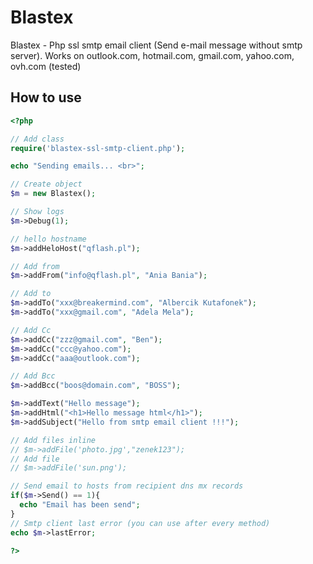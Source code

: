 # Blastex
Blastex - Php ssl smtp email client (Send e-mail message without smtp server). Works on outlook.com, hotmail.com, gmail.com, yahoo.com, ovh.com (tested)


## How to use
```php
<?php

// Add class
require('blastex-ssl-smtp-client.php');

echo "Sending emails... <br>";

// Create object
$m = new Blastex();

// Show logs
$m->Debug(1);

// hello hostname
$m->addHeloHost("qflash.pl");

// Add from
$m->addFrom("info@qflash.pl", "Ania Bania");

// Add to
$m->addTo("xxx@breakermind.com", "Albercik Kutafonek");
$m->addTo("xxx@gmail.com", "Adela Mela");

// Add Cc
$m->addCc("zzz@gmail.com", "Ben");
$m->addCc("ccc@yahoo.com");
$m->addCc("aaa@outlook.com");

// Add Bcc
$m->addBcc("boos@domain.com", "BOSS");    

$m->addText("Hello message");
$m->addHtml("<h1>Hello message html</h1>");
$m->addSubject("Hello from smtp email client !!!");

// Add files inline
// $m->addFile('photo.jpg',"zenek123");
// Add file
// $m->addFile('sun.png');

// Send email to hosts from recipient dns mx records
if($m->Send() == 1){
  echo "Email has been send";
}
// Smtp client last error (you can use after every method)
echo $m->lastError;

?>
```
